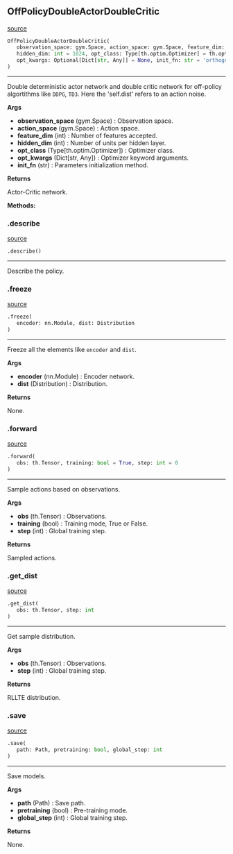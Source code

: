 #


## OffPolicyDoubleActorDoubleCritic
[source](https://github.com/RLE-Foundation/rllte/blob/main/rllte/xploit/policy/off_policy_double_actor_double_critic.py/#L43)
```python 
OffPolicyDoubleActorDoubleCritic(
   observation_space: gym.Space, action_space: gym.Space, feature_dim: int = 64,
   hidden_dim: int = 1024, opt_class: Type[th.optim.Optimizer] = th.optim.Adam,
   opt_kwargs: Optional[Dict[str, Any]] = None, init_fn: str = 'orthogonal'
)
```


---
Double deterministic actor network and double critic network for off-policy algortithms like `DDPG`, `TD3`.
Here the 'self.dist' refers to an action noise.


**Args**

* **observation_space** (gym.Space) : Observation space.
* **action_space** (gym.Space) : Action space.
* **feature_dim** (int) : Number of features accepted.
* **hidden_dim** (int) : Number of units per hidden layer.
* **opt_class** (Type[th.optim.Optimizer]) : Optimizer class.
* **opt_kwargs** (Dict[str, Any]) : Optimizer keyword arguments.
* **init_fn** (str) : Parameters initialization method.


**Returns**

Actor-Critic network.


**Methods:**


### .describe
[source](https://github.com/RLE-Foundation/rllte/blob/main/rllte/xploit/policy/off_policy_double_actor_double_critic.py/#L103)
```python
.describe()
```

---
Describe the policy.

### .freeze
[source](https://github.com/RLE-Foundation/rllte/blob/main/rllte/xploit/policy/off_policy_double_actor_double_critic.py/#L118)
```python
.freeze(
   encoder: nn.Module, dist: Distribution
)
```

---
Freeze all the elements like `encoder` and `dist`.


**Args**

* **encoder** (nn.Module) : Encoder network.
* **dist** (Distribution) : Distribution.


**Returns**

None.

### .forward
[source](https://github.com/RLE-Foundation/rllte/blob/main/rllte/xploit/policy/off_policy_double_actor_double_critic.py/#L144)
```python
.forward(
   obs: th.Tensor, training: bool = True, step: int = 0
)
```

---
Sample actions based on observations.


**Args**

* **obs** (th.Tensor) : Observations.
* **training** (bool) : Training mode, True or False.
* **step** (int) : Global training step.


**Returns**

Sampled actions.

### .get_dist
[source](https://github.com/RLE-Foundation/rllte/blob/main/rllte/xploit/policy/off_policy_double_actor_double_critic.py/#L165)
```python
.get_dist(
   obs: th.Tensor, step: int
)
```

---
Get sample distribution.


**Args**

* **obs** (th.Tensor) : Observations.
* **step** (int) : Global training step.


**Returns**

RLLTE distribution.

### .save
[source](https://github.com/RLE-Foundation/rllte/blob/main/rllte/xploit/policy/off_policy_double_actor_double_critic.py/#L179)
```python
.save(
   path: Path, pretraining: bool, global_step: int
)
```

---
Save models.


**Args**

* **path** (Path) : Save path.
* **pretraining** (bool) : Pre-training mode.
* **global_step** (int) : Global training step.


**Returns**

None.
